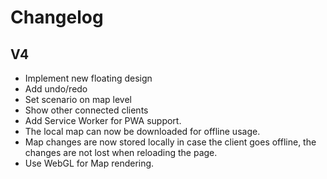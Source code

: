 # Changelog

## V4

- Implement new floating design
- Add undo/redo
- Set scenario on map level
- Show other connected clients
- Add Service Worker for PWA support.
- The local map can now be downloaded for offline usage.
- Map changes are now stored locally in case the client goes offline, the changes are not lost when reloading the page.
- Use WebGL for Map rendering.
